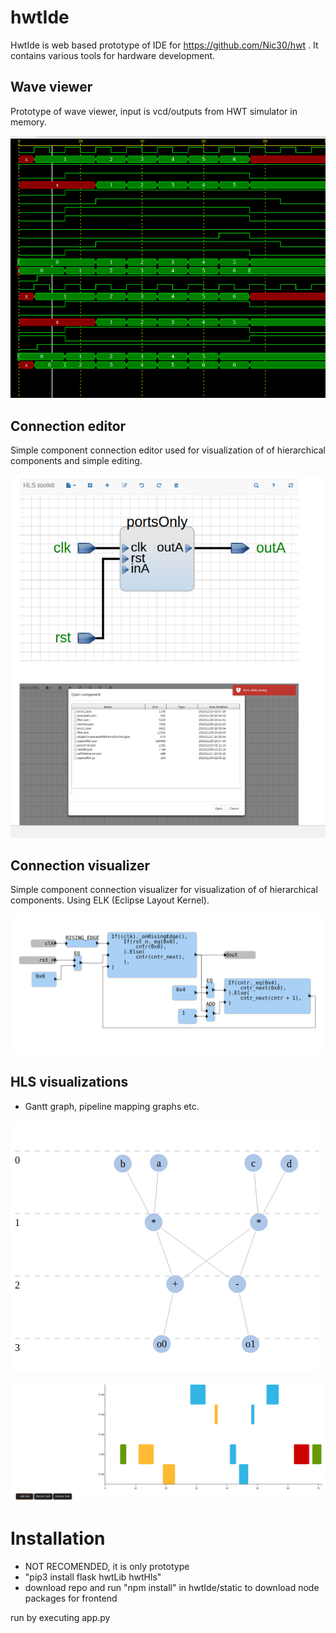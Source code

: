 # hwtIde


HwtIde is web based prototype of IDE for https://github.com/Nic30/hwt .
It contains various tools for hardware development.


## Wave viewer
Prototype of wave viewer, input is vcd/outputs from HWT simulator in memory.

![Wave viewer](/doc/wave.png)

## Connection editor
Simple component connection editor used for visualization of of hierarchical components and simple editing.

![Connections viewer](/doc/connections.png)

## Connection visualizer
Simple component connection visualizer for visualization of of hierarchical components. Using ELK (Eclipse Layout Kernel).

![Connections viewer](/doc/connections_elk.png)


## HLS visualizations
* Gantt graph, pipeline mapping graphs etc.

![pepeline_graph](/doc/pipeline_graph.png)

![gantt](/doc/gantt.png)


# Installation
* NOT RECOMENDED, it is only prototype
* "pip3 install flask hwtLib hwtHls"
* download repo and run "npm install" in  hwtIde/static to download node packages for frontend

run by executing app.py
